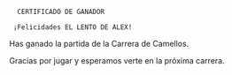       CERTIFICADO DE GANADOR

     ¡Felicidades EL LENTO DE ALEX!

Has ganado la partida de la Carrera de Camellos.

Gracias por jugar y esperamos verte en la próxima carrera.
